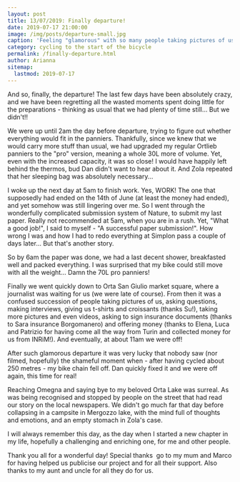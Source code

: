 ```yaml
---
layout: post
title: 13/07/2019: Finally departure!
date: 2019-07-17 21:00:00
image: /img/posts/departure-small.jpg
caption: 'Feeling "glamorous" with so many people taking pictures of us!' 
category: cycling to the start of the bicycle 
permalink: /finally-departure.html
author: Arianna
sitemap:
  lastmod: 2019-07-17
---
```


And so, finally, the departure! The last few days have been absolutely crazy, and we have been regretting all the wasted moments spent doing little for the preparations - thinking as usual that we had plenty of time still... But we didn't!! 

We were up until 2am the day before departure, trying to figure out whether everything would fit in the panniers. Thankfully, since we knew that we would carry more stuff than usual, we had upgraded my regular Ortlieb panniers to the "pro" version, meaning a whole 30L more of volume. Yet, even with the increased capacity, it was so close! I would have happily left behind the thermos, bud Dan didn't want to hear about it. And Zola repeated that her sleeping bag was absolutely necessary...

I woke up the next day at 5am to finish work. Yes, WORK! The one that supposedly had ended on the 14th of June (at least the money had ended), and yet somehow was still lingering over me. So I went through the wonderfully complicated submission system of Nature, to submit my last paper. Really not recommended at 5am, when you are in a rush. Yet, "What a good job!", I said to myself - "A successful paper submission!". How wrong I was and how I had to redo everything at Simplon pass a couple of days later... But that's another story. 

So by 6am the paper was done, we had a last decent shower, breakfasted well and packed everything. I was surprised that my bike could still move with all the weight... Damn the 70L pro panniers!

Finally we went quickly down to Orta San Giulio market square, where a journalist was waiting for us (we were late of course). From then it was a confused succession of people taking pictures of us, asking questions, making interviews, giving us t-shirts and croissants (thanks Su!), taking more pictures and even videos, asking to sign insurance documents (thanks to Sara insurance Borgomanero) and offering money (thanks to Elena, Luca and Patrizio for having come all the way from Turin and collected money for us from INRiM!). And eventually, at about 11am we were off! 

After such glamorous departure it was very lucky that nobody saw (nor filmed, hopefully) the shameful moment when - after having cycled about 250 metres - my bike chain fell off. Dan quickly fixed it and we were off again, this time for real! 

Reaching Omegna and saying bye to my beloved Orta Lake was surreal. As was being recognised and stopped by people on the street that had read our story on the local newspapers. We didn't go much far that day before collapsing in a campsite in Mergozzo lake, with the mind full of thoughts and emotions, and an empty stomach in Zola's case. 

I will always remember this day, as the day when I started a new chapter in my life, hopefully a challenging and enriching one, for me and other people. 

Thank you all for a wonderful day! Special thanks  go to my mum and Marco for having helped us publicise our project and for all their support. Also thanks to my aunt and uncle for all they do for us. 
